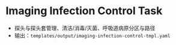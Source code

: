 # Imaging Infection Control Task

- 探头与探头套管理、清洁/消毒/灭菌、呼吸道病原分区与路径
- 输出：`templates/output/imaging-infection-control-tmpl.yaml`
